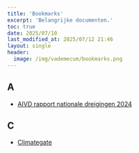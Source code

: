 ```yaml
---
title: 'Bookmarks'
excerpt: 'Belangrijke documenten.'
toc: true
date: 2025/07/10
last_modified_at: 2025/07/12 21:46
layout: single
header:
  image: /img/vademecum/bookmarks.png
---
```




## A

* [AIVD rapport nationale dreigingen 2024](https://www.aivd.nl/onderwerpen/jaarverslagen/jaarverslag-2024/nationale-dreigingen)

## C

* [Climategate](https://nl.m.wikipedia.org/wiki/Climategate)
